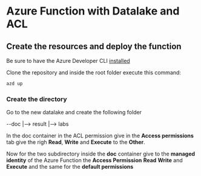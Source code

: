 # Azure Function with Datalake and ACL

## Create the resources and deploy the function

Be sure to have the Azure Developer CLI [installed](https://learn.microsoft.com/en-us/azure/developer/azure-developer-cli/install-azd?tabs=winget-windows%2Cbrew-mac%2Cscript-linux&pivots=os-windows)

Clone the repository and inside the root folder execute this command:

```bash
azd up
```

### Create the directory

Go to the new datalake and create the following folder

--doc
   |--> result
   |--> labs

In the doc container in the ACL permission give in the **Access permissions** tab give the righ **Read**, **Write** and **Execute** to the **Other**.

Now for the two subdirectory inside the **doc** container give to the **managed identity** of the Azure Function the **Access Permission** **Read** **Write** and **Execute** and the same for the **default permissions**
